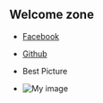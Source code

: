 ## Welcome zone
- [Facebook](www.facebook.com)
- [Github](https.//www.github.com)

- Best Picture

- ![My image](https://www.google.com/imgres?imgurl=https%3A%2F%2Fupload.wikimedia.org%2Fwikipedia%2Fcommons%2Fthumb%2F6%2F6e%2FFootball_%2528soccer_ball%2529.svg%2F1200px-Football_%2528soccer_ball%2529.svg.png&imgrefurl=https%3A%2F%2Fcommons.wikimedia.org%2Fwiki%2FFile%3AFootball_(soccer_ball).svg&tbnid=oUIjH0YbBKfB4M&vet=12ahUKEwjQ1K_5y833AhXYVfEDHUBlAWsQMygAegUIARDdAQ..i&docid=oidNT_bA1WLNyM&w=1200&h=1275&q=foot%20ball&client=ubuntu&ved=2ahUKEwjQ1K_5y833AhXYVfEDHUBlAWsQMygAegUIARDdAQ)

